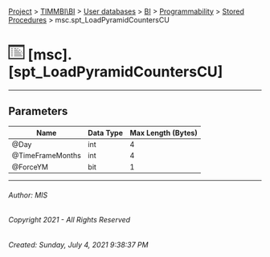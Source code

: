 #### 

[Project](../../../../../index.md) > [TIMMBI\\BI](../../../../index.md) > [User databases](../../../index.md) > [BI](../../index.md) > [Programmability](../index.md) > [Stored Procedures](Stored_Procedures.md) > msc.spt_LoadPyramidCountersCU

# ![Stored Procedures](../../../../../Images/StoredProcedure32.png) [msc].[spt_LoadPyramidCountersCU]

---

## <a name="#parameters"></a>Parameters

| Name | Data Type | Max Length (Bytes) |
|---|---|---|
| @Day | int | 4 |
| @TimeFrameMonths | int | 4 |
| @ForceYM | bit | 1 |


---

###### Author:  MIS

###### Copyright 2021 - All Rights Reserved

###### Created: Sunday, July 4, 2021 9:38:37 PM

